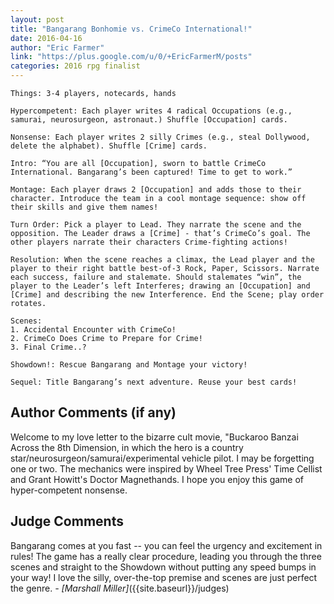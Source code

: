 ```yaml
---
layout: post
title: "Bangarang Bonhomie vs. CrimeCo International!"
date: 2016-04-16
author: "Eric Farmer"
link: "https://plus.google.com/u/0/+EricFarmerM/posts"
categories: 2016 rpg finalist
---
```

```
Things: 3-4 players, notecards, hands

Hypercompetent: Each player writes 4 radical Occupations (e.g., samurai, neurosurgeon, astronaut.) Shuffle [Occupation] cards. 

Nonsense: Each player writes 2 silly Crimes (e.g., steal Dollywood, delete the alphabet). Shuffle [Crime] cards. 

Intro: “You are all [Occupation], sworn to battle CrimeCo International. Bangarang’s been captured! Time to get to work.”

Montage: Each player draws 2 [Occupation] and adds those to their character. Introduce the team in a cool montage sequence: show off their skills and give them names!

Turn Order: Pick a player to Lead. They narrate the scene and the opposition. The Leader draws a [Crime] - that’s CrimeCo’s goal. The other players narrate their characters Crime-fighting actions!

Resolution: When the scene reaches a climax, the Lead player and the player to their right battle best-of-3 Rock, Paper, Scissors. Narrate each success, failure and stalemate. Should stalemates “win”, the player to the Leader’s left Interferes; drawing an [Occupation] and [Crime] and describing the new Interference. End the Scene; play order rotates. 

Scenes:
1. Accidental Encounter with CrimeCo!
2. CrimeCo Does Crime to Prepare for Crime!
3. Final Crime..?

Showdown!: Rescue Bangarang and Montage your victory!

Sequel: Title Bangarang’s next adventure. Reuse your best cards!
```
## Author Comments (if any)

Welcome to my love letter to the bizarre cult movie, "Buckaroo Banzai Across the 8th Dimension, in which the hero is a country star/neurosurgeon/samurai/experimental vehicle pilot. I may be forgetting one or two. The mechanics were inspired by Wheel Tree Press' Time Cellist and Grant Howitt's Doctor Magnethands. I hope you enjoy this game of hyper-competent nonsense.

## Judge Comments

Bangarang comes at you fast -- you can feel the urgency and excitement in rules! The game has a really clear procedure, leading you through the three scenes and straight to the Showdown without putting any speed bumps in your way! I love the silly, over-the-top premise and scenes are just perfect the genre. _- [Marshall Miller]_({{site.baseurl}}/judges)